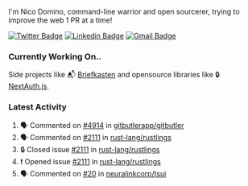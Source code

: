 
I'm Nico Domino, command-line warrior and open sourcerer, trying to improve the web 1 PR at a time!

[![Twitter Badge](https://img.shields.io/badge/-@ndom91-1ca0f1?style=flat-square&labelColor=1ca0f1&logo=twitter&logoColor=white&link=https://twitter.com/ndom91)](https://twitter.com/ndom91) [![Linkedin Badge](https://img.shields.io/badge/-ndom91-blue?style=flat-square&logo=Linkedin&logoColor=white&link=https://www.linkedin.com/in/ndom91/)](https://www.linkedin.com/in/ndom91/) [![Gmail Badge](https://img.shields.io/badge/-yo@ndo.dev-c14438?style=flat-square&logo=mail.ru&logoColor=white&link=mailto:yo@ndo.dev)](mailto:yo@ndo.dev)

### Currently Working On..

Side projects like 📬 [Briefkasten](https://briefkastenhq.com) and opensource libraries like 🔒 [NextAuth.js](https://github.com/nextauthjs/next-auth).

<!--START_SECTION_PROFILE_VIEWS:readme-info-->
<!--END_SECTION_PROFILE_VIEWS:readme-info-->

<!--START_SECTION_DAILY_COMMIT:readme-info-->
<!--END_SECTION_DAILY_COMMIT:readme-info-->

<!--START_SECTION_WEEKLY_COMMIT:readme-info-->
<!--END_SECTION_WEEKLY_COMMIT:readme-info-->

### Latest Activity

<!--START_SECTION:activity-->
1. 🗣 Commented on [#4914](https://github.com/gitbutlerapp/gitbutler/issues/4914#issuecomment-2351400023) in [gitbutlerapp/gitbutler](https://github.com/gitbutlerapp/gitbutler)
2. 🗣 Commented on [#2111](https://github.com/rust-lang/rustlings/issues/2111#issuecomment-2351082373) in [rust-lang/rustlings](https://github.com/rust-lang/rustlings)
3. 🔒 Closed issue [#2111](https://github.com/rust-lang/rustlings/issues/2111) in [rust-lang/rustlings](https://github.com/rust-lang/rustlings)
4. ❗ Opened issue [#2111](https://github.com/rust-lang/rustlings/issues/2111) in [rust-lang/rustlings](https://github.com/rust-lang/rustlings)
5. 🗣 Commented on [#20](https://github.com/neuralinkcorp/tsui/pull/20#issuecomment-2351016627) in [neuralinkcorp/tsui](https://github.com/neuralinkcorp/tsui)
<!--END_SECTION:activity-->
